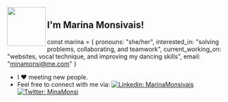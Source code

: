 <img  align='left' src="https://media.giphy.com/media/kDkUNHvbB6vjqeWSyp/giphy.gif" width="90">
<h2>I'm Marina Monsivais!</h2>

const marina = {
pronouns: "she/her",
interested_in: "solving problems, collaborating, and teamwork",
current_working_on: "websites, vocal technique, and improving my dancing skills",
email: "minamonsi@me.com"
}

- I :heart: meeting new people.
- Feel free to connect with me via: [![Linkedin: MarinaMonsivais](https://img.shields.io/badge/-MarinaMonsivais-blue?style=flat-square&logo=Linkedin&logoColor=white&link=https://www.linkedin.com/in/thaianebraga/)](https://www.linkedin.com/in/marinamonsivais-webdev/)
  [![Twitter: MinaMonsi ](https://img.shields.io/twitter/follow/MinaMonsi?style=social)](https://twitter.com/minamonsi)

<!--
**MinaMonsi/MinaMonsi** is a ✨ _special_ ✨ repository because its `README.md` (this file) appears on your GitHub profile.
